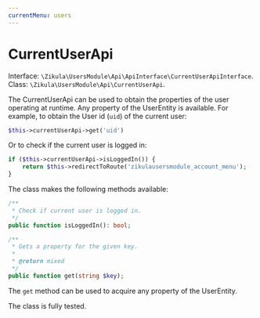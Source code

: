 ```yaml
---
currentMenu: users
---
```

# CurrentUserApi

Interface: `\Zikula\UsersModule\Api\ApiInterface\CurrentUserApiInterface`.  
Class: `\Zikula\UsersModule\Api\CurrentUserApi`.

The CurrentUserApi can be used to obtain the properties of the user operating at runtime. Any property of the UserEntity
is available. For example, to obtain the User id (`uid`) of the current user:

```php
$this->currentUserApi->get('uid')
```

Or to check if the current user is logged in:

```php
if ($this->currentUserApi->isLoggedIn()) {
    return $this->redirectToRoute('zikulausersmodule_account_menu');
}
```

The class makes the following methods available:

```php
/**
 * Check if current user is logged in.
 */
public function isLoggedIn(): bool;

/**
 * Gets a property for the given key.
 *
 * @return mixed
 */
public function get(string $key);
```

The `get` method can be used to acquire any property of the UserEntity.

The class is fully tested.

